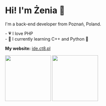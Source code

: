 # Hi! I'm Żenia 👋

I'm a back-end developer from Poznań, Poland.

<p>
  - 💗 I love PHP 
  <br>
  - 🌴 I currently learning C++ and Python 🐍
</p>

<b>My website:</b> <a href="https://ide.ct8.pl">ide.ct8.pl</a>


<img height=150 align="center" src="https://github-readme-stats.vercel.app/api?username=zhenias" />
<img height=150 align="center" src="https://github-readme-stats.vercel.app/api/top-langs?username=zhenias&layout=compact&langs_count=4&card_width=320" />
